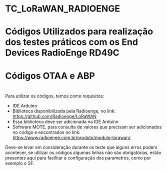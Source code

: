 # TC_LoRaWAN_RADIOENGE
# Códigos Utilizados para realização dos testes práticos com os End Devices RadioEnge RD49C
# Códigos OTAA e ABP
#

Para utilizar os códigos, temos como requisitos:
  - IDE Arduíno
  - Biblioteca disponibilizada pela Radioenge, no link: https://github.com/Radioenge/LoRaWAN
  - Essa biblioteca deve ser adicionada na IDE Arduíno
  - Software MOTE, para consulta de valores que precisam ser adicionados no código e encontrados no link: https://www.radioenge.com.br/produto/modulo-lorawan/
 
Deve-se levar em consideração durante os teste que alguns erros podem acontecer, se utilizar os códigos algumas linhas não são obrigatórias, estão presentes aqui para facilitar a configuração dos parametros, como por exemplo o SF.


